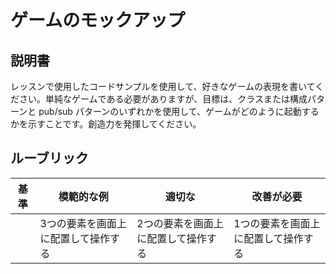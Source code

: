 # ゲームのモックアップ

## 説明書

レッスンで使用したコードサンプルを使用して、好きなゲームの表現を書いてください。単純なゲームである必要がありますが、目標は、クラスまたは構成パターンと pub/sub パターンのいずれかを使用して、ゲームがどのように起動するかを示すことです。創造力を発揮してください。

## ルーブリック

| 基準 | 模範的な例                                               | 適切な                                              | 改善が必要                                   |
| -------- | ------------------------------------------------------- | ----------------------------------------------------- | --------------------------------------------------- |
|          | 3つの要素を画面上に配置して操作する | 2つの要素を画面上に配置して操作する | 1つの要素を画面上に配置して操作する |